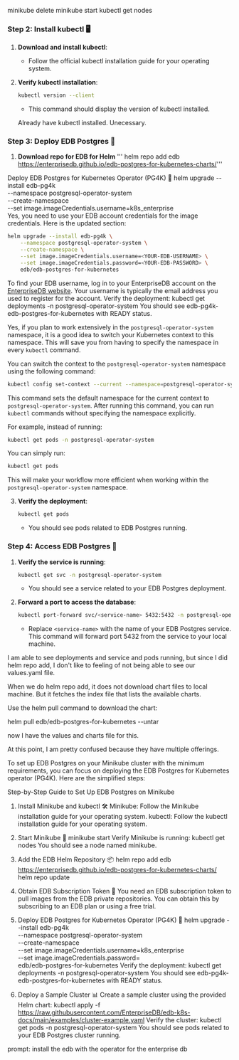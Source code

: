 minikube delete
minikube start
 kubectl get nodes

### Step 2: Install kubectl 🖥️
1. **Download and install kubectl**:
   - Follow the official kubectl installation guide for your operating system.

2. **Verify kubectl installation**:
   ```bash
   kubectl version --client
   ```
   - This command should display the version of kubectl installed.


   Already have kubectl installed. Unecessary.

### Step 3: Deploy EDB Postgres 🚀
1. **Download repo for EDB for Helm**
    '''
    helm repo add edb https://enterprisedb.github.io/edb-postgres-for-kubernetes-charts/'''

Deploy EDB Postgres for Kubernetes Operator (PG4K) 🐘
helm upgrade --install edb-pg4k \
  --namespace postgresql-operator-system \
  --create-namespace \
  --set image.imageCredentials.username=k8s_enterprise \
Yes, you need to use your EDB account credentials for the image credentials. Here is the updated section:

```bash
helm upgrade --install edb-pg4k \
    --namespace postgresql-operator-system \
    --create-namespace \
    --set image.imageCredentials.username=<YOUR-EDB-USERNAME> \
    --set image.imageCredentials.password=<YOUR-EDB-PASSWORD> \
    edb/edb-postgres-for-kubernetes
```

To find your EDB username, log in to your EnterpriseDB account on the [EnterpriseDB website](https://www.enterprisedb.com/). Your username is typically the email address you used to register for the account.
Verify the deployment:
kubectl get deployments -n postgresql-operator-system
You should see edb-pg4k-edb-postgres-for-kubernetes with READY status.

Yes, if you plan to work extensively in the `postgresql-operator-system` namespace, it is a good idea to switch your Kubernetes context to this namespace. This will save you from having to specify the namespace in every `kubectl` command.

You can switch the context to the `postgresql-operator-system` namespace using the following command:

```bash
kubectl config set-context --current --namespace=postgresql-operator-system
```

This command sets the default namespace for the current context to `postgresql-operator-system`. After running this command, you can run `kubectl` commands without specifying the namespace explicitly.

For example, instead of running:

```bash
kubectl get pods -n postgresql-operator-system
```

You can simply run:

```bash
kubectl get pods
```

This will make your workflow more efficient when working within the `postgresql-operator-system` namespace.

3. **Verify the deployment**:
   ```bash
   kubectl get pods
   ```
   - You should see pods related to EDB Postgres running.
### Step 4: Access EDB Postgres 📡
1. **Verify the service is running**:
    ```bash
    kubectl get svc -n postgresql-operator-system
    ```
    - You should see a service related to your EDB Postgres deployment.

2. **Forward a port to access the database**:
    ```bash
    kubectl port-forward svc/<service-name> 5432:5432 -n postgresql-operator-system
    ```
    - Replace `<service-name>` with the name of your EDB Postgres service. This command will forward port 5432 from the service to your local machine.


I am able to see deployments and service and pods running, but since I did helm repo add, I don't like to feeling of not being able to see our values.yaml file. 

When we do helm repo add, it does not download chart files to local machine. But it fetches the index file that lists the available charts. 

Use the helm pull command to download the chart:

helm pull edb/edb-postgres-for-kubernetes --untar


now I have the values and charts file for this.

At this point, I am pretty confused because they have multiple offerings.

To set up EDB Postgres on your Minikube cluster with the minimum requirements, you can focus on deploying the EDB Postgres for Kubernetes operator (PG4K). Here are the simplified steps:

Step-by-Step Guide to Set Up EDB Postgres on Minikube
1. Install Minikube and kubectl 🛠️
Minikube: Follow the Minikube installation guide for your operating system.
kubectl: Follow the kubectl installation guide for your operating system.
2. Start Minikube 🚀
minikube start
Verify Minikube is running:
kubectl get nodes
You should see a node named minikube.

3. Add the EDB Helm Repository 📦
helm repo add edb https://enterprisedb.github.io/edb-postgres-for-kubernetes-charts/
helm repo update
4. Obtain EDB Subscription Token 🔑
You need an EDB subscription token to pull images from the EDB private repositories. You can obtain this by subscribing to an EDB plan or using a free trial.
5. Deploy EDB Postgres for Kubernetes Operator (PG4K) 🐘
helm upgrade --install edb-pg4k \
  --namespace postgresql-operator-system \
  --create-namespace \
  --set image.imageCredentials.username=k8s_enterprise \
  --set image.imageCredentials.password=<YOUR-TOKEN> \
  edb/edb-postgres-for-kubernetes
Verify the deployment:
kubectl get deployments -n postgresql-operator-system
You should see edb-pg4k-edb-postgres-for-kubernetes with READY status.

6. Deploy a Sample Cluster 📊
Create a sample cluster using the provided Helm chart:
kubectl apply -f https://raw.githubusercontent.com/EnterpriseDB/edb-k8s-docs/main/examples/cluster-example.yaml
Verify the cluster:
kubectl get pods -n postgresql-operator-system
You should see pods related to your EDB Postgres cluster running.


prompt: install the edb with the operator for the enterprise db